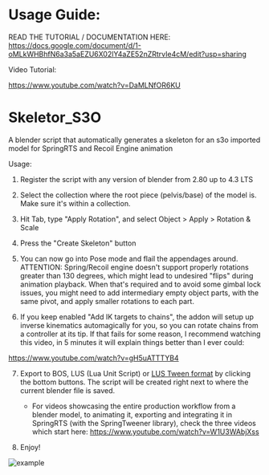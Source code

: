 # Usage Guide:
READ THE TUTORIAL / DOCUMENTATION HERE: https://docs.google.com/document/d/1-oMLkWHBhfN6a3a5aEZU6X02lY4aZE52nZRtrvIe4cM/edit?usp=sharing

Video Tutorial:

https://www.youtube.com/watch?v=DaMLNfOR6KU

# Skeletor_S3O
A blender script that automatically generates a skeleton for an s3o imported model for SpringRTS and Recoil Engine animation

Usage:

1. Register the script with any version of blender from 2.80 up to 4.3 LTS

2. Select the collection where the root piece (pelvis/base) of the model is. Make sure it's within a collection.

3. Hit Tab, type "Apply Rotation", and select Object > Apply > Rotation & Scale

4. Press the "Create Skeleton" button

5. You can now go into Pose mode and flail the appendages around. ATTENTION: Spring/Recoil engine doesn't support properly rotations greater than 130 degrees, which might lead to undesired "flips" during animation playback. When that's required and to avoid some gimbal lock issues, you might need to add intermediary empty object parts, with the same pivot, and apply smaller rotations to each part.

6. If you keep enabled "Add IK targets to chains", the addon will setup up inverse kinematics automagically for you, so you can rotate chains from a controller at its tip. If that fails for some reason, I recommend watching this video, in 5 minutes it will explain things better than I ever could:

https://www.youtube.com/watch?v=gH5uATTTYB4

7. Export to BOS, LUS (Lua Unit Script) or [LUS Tween format](https://github.com/FluidPlay/TAP/blob/main/scripts/include/springtweener.lua) by clicking the bottom buttons. The script will be created right next to where the current blender file is saved.
   - For videos showcasing the entire production workflow from a blender model, to animating it, exporting and integrating it in SpringRTS (with the SpringTweener library), check the three videos which start here: https://www.youtube.com/watch?v=W1U3WAbjXss

8. Enjoy!


![example](cormort.gif)
